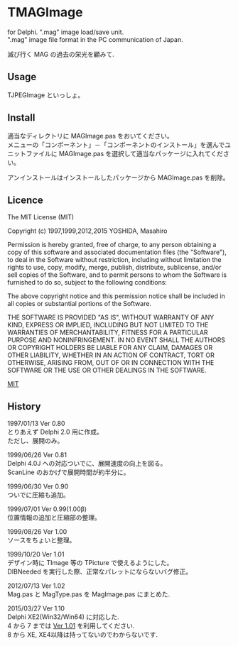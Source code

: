 ﻿TMAGImage
====

for Delphi.
".mag" image load/save unit.  
".mag" image file format in the PC communication of Japan.  

滅び行く MAG の過去の栄光を顧みて.  


## Usage

 TJPEGImage といっしょ。  

## Install

適当なディレクトリに MAGImage.pas をおいてください。  
メニューの「コンポーネント」－「コンポーネントのインストール」を選んでユニットファイルに MAGImage.pas を選択して適当なパッケージに入れてください。  

アンインストールはインストールしたパッケージから MAGImage.pas を削除。


## Licence

The MIT License (MIT)

Copyright (c) 1997,1999,2012,2015  YOSHIDA, Masahiro

Permission is hereby granted, free of charge, to any person obtaining a copy
of this software and associated documentation files (the "Software"), to deal
in the Software without restriction, including without limitation the rights
to use, copy, modify, merge, publish, distribute, sublicense, and/or sell
copies of the Software, and to permit persons to whom the Software is
furnished to do so, subject to the following conditions:

The above copyright notice and this permission notice shall be included in
all copies or substantial portions of the Software.

THE SOFTWARE IS PROVIDED "AS IS", WITHOUT WARRANTY OF ANY KIND, EXPRESS OR
IMPLIED, INCLUDING BUT NOT LIMITED TO THE WARRANTIES OF MERCHANTABILITY,
FITNESS FOR A PARTICULAR PURPOSE AND NONINFRINGEMENT. IN NO EVENT SHALL THE
AUTHORS OR COPYRIGHT HOLDERS BE LIABLE FOR ANY CLAIM, DAMAGES OR OTHER
LIABILITY, WHETHER IN AN ACTION OF CONTRACT, TORT OR OTHERWISE, ARISING FROM,
OUT OF OR IN CONNECTION WITH THE SOFTWARE OR THE USE OR OTHER DEALINGS IN
THE SOFTWARE.

[MIT](http://opensource.org/licenses/mit-license.php)


## History

1997/01/13	Ver 0.80  
	とりあえず Delphi 2.0 用に作成。  
	ただし、展開のみ。  

1999/06/26	Ver 0.81  
	 Delphi 4.0J への対応ついでに、展開速度の向上を図る。  
	 ScanLine のおかげで展開時間が約半分に。  

1999/06/30	Ver 0.90  
	ついでに圧縮も追加。  

1999/07/01	Ver 0.99(1.00β)  
	位置情報の追加と圧縮部の整理。  

1999/08/26	Ver 1.00  
	ソースをちょいと整理。  

1999/10/20	Ver 1.01  
	デザイン時に TImage 等の TPicture で使えるようにした。  
	 DIBNeeded を実行した際、正常なパレットにならないバグ修正。  

2012/07/13	Ver 1.02  
	Mag.pas と MagType.pas を MagImage.pas にまとめた.  

2015/03/27	Ver 1.10  
	Delphi XE2(Win32/Win64) に対応した.  
	4 から 7 までは [Ver 1.01](http://masyos.sakura.ne.jp/software.html#delphi) を利用してください.  
	8 から XE, XE4以降は持ってないのでわからないです.
